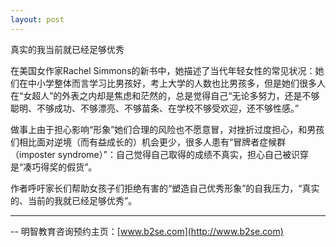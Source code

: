 ```yaml
---
layout: post
---
```

真实的我当前就已经足够优秀

在美国女作家Rachel Simmons的新书中，她描述了当代年轻女性的常见状况：她们在中小学整体而言学习比男孩好，考上大学的人数也比男孩多，但是她们很多人在“女超人”的外表之内却是焦虑和茫然的，总是觉得自己“无论多努力，还是不够聪明、不够成功、不够漂亮、不够苗条、在学校不够受欢迎，还不够性感。”

做事上由于担心影响“形象”她们合理的风险也不愿意冒，对挫折过度担心，和男孩们相比面对逆境（而有益成长的）机会更少，很多人患有“冒牌者症候群（imposter syndrome）”：自己觉得自己取得的成绩不真实，担心自己被识穿是“凑巧得奖的假货”。

作者呼吁家长们帮助女孩子们拒绝有害的“塑造自己优秀形象”的自我压力，“真实的、当前的我就已经足够优秀”。

------------------

-- 明智教育咨询预约主页：[www.b2se.com](http://www.b2se.com)